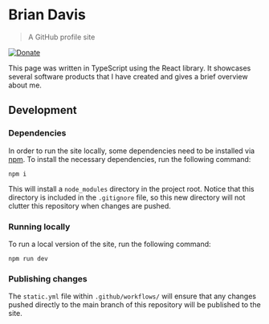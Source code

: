 # Brian Davis

> A GitHub profile site

[![Donate](https://img.shields.io/badge/Donate-PayPal-green.svg)](https://www.paypal.com/donate/?business=UA5NL9MJSFMVY)

This page was written in TypeScript using the React library.
It showcases several software products that I have created and gives a brief overview about me. 

## Development

### Dependencies

In order to run the site locally, some dependencies need to be installed via [npm](https://en.wikipedia.org/wiki/Npm).
To install the necessary dependencies, run the following command:

```
npm i
```

This will install a `node_modules` directory in the project root.
Notice that this directory is included in the `.gitignore` file, so this new directory will not clutter this repository when changes are pushed.

### Running locally

To run a local version of the site, run the following command:

```
npm run dev
```

### Publishing changes

The `static.yml` file within `.github/workflows/` will ensure that any changes pushed directly to the main branch of this repository will be published to the site.
